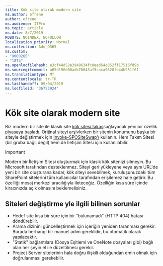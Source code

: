 ```yaml
---
title: Kök site olarak modern site
ms.author: efrene
author: efrene
ms.audience: ITPro
ms.topic: article
ms.date: 8/7/2019
ROBOTS: NOINDEX, NOFOLLOW
localization_priority: Normal
ms.collection: Adm_O365
ms.custom:
- "9000265"
- "1874"
ms.openlocfilehash: a3cf44d52a3948634fc0eed64c852ff17515fd9b
ms.sourcegitcommit: a65d196d00adb70045af5caca9828fe44b951f61
ms.translationtype: MT
ms.contentlocale: tr-TR
ms.lasthandoff: 09/04/2019
ms.locfileid: "36753924"
---
```

# <a name="modern-site-as-root-site"></a>Kök site olarak modern site

Biz modern bir site ile klasik site [kök sitesi takas](https://docs.microsoft.com/sharepoint/modern-root-site)sağlayacak yeni bir özellik piyasaya başladı. Orijinal siteyi arşivlerken bir sitenin konumunu başka bir siteyle değiştirmek için [Invoke-SPOSiteSwap'ı](https://docs.microsoft.com/powershell/module/sharepoint-online/invoke-spositeswap?view=sharepoint-ps) kullanın. Hem Takım Sitesi (bir gruba bağlı değil) hem de İletişim Sitesi için kullanılabilir.

>[!Important]
> Modern bir İletişim Sitesi oluşturmak için klasik kök sitenizi silmeyin. Bu Microsoft tarafından desteklenmez. Siteyi geri yükleyene veya aynı URL'de yeni bir site oluşturana kadar, kök siteyi sevebilmek, kuruluşunuzdaki tüm SharePoint sitelerini tüm kullanıcılar tarafından erişilemez hale getirir. Bu özelliği mesaj merkezi aracılığıyla ileteceğiz. Özelliğin kısa süre içinde kiracınızda açık olmasını beklemelisiniz.

## <a name="known-issues-with-swapping-sites"></a>Siteleri değiştirme yle ilgili bilinen sorunlar
- Hedef site kısa bir süre için bir "bulunamadı" (HTTP 404) hatası döndürebilir.
- Arama dizinini güncelleştirmek için içeriğin yeniden taranması gerekir. Burada herhangi bir manuel adım gereklidir, bu otomatik olarak yapılacaktır.
- "Statik" bağlantılara (Dosya Eşitlemi ve OneNote dosyaları gibi) bağlı olan her şeyin el ile düzeltilmesi gerekir.
- Project Server sitelerinin hala doğru ilişkili olduğundan emin olmak için doğrulanması gerekebilir. 
